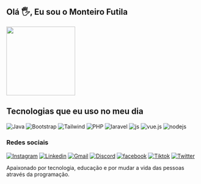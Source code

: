 ## Olá 🖐️, Eu sou o Monteiro Futila 

<div style="display: inline_block">
  <img height="180px" src="https://github-readme-stats.vercel.app/api?username=monteirofutila&show_icons=true&theme=dracula&count_private=true" />
</div>

## Tecnologias que eu uso no meu dia

<div style="display: inline_block">
  <img align="center" alt="Java" src="https://img.shields.io/badge/Java-ED8B00?style=for-the-badge&logo=java&logoColor=white" />
  <img align="center" alt="Bootstrap" src="https://img.shields.io/badge/Bootstrap-563D7C?style=for-the-badge&logo=bootstrap&logoColor=white" />
  <img align="center" alt="Tailwind" src="https://img.shields.io/badge/Tailwind_CSS-38B2AC?style=for-the-badge&logo=tailwind-css&logoColor=white" />
  <img align="center" alt="PHP" src="https://img.shields.io/badge/PHP-777BB4?style=for-the-badge&logo=php&logoColor=white" />
  <img align="center" alt="laravel" src="https://img.shields.io/badge/Laravel-FF2D20?style=for-the-badge&logo=laravel&logoColor=white" />
  <img align="center" alt="js" src="https://img.shields.io/badge/JavaScript-F7DF1E?style=for-the-badge&logo=javascript&logoColor=black" />
  <img align="center" alt="vue.js" src="https://img.shields.io/badge/Vue.js-35495E?style=for-the-badge&logo=vue.js&logoColor=4FC08D" />
  <img align="center" alt="nodejs" src="https://img.shields.io/badge/Node.js-43853D?style=for-the-badge&logo=node.js&logoColor=white" />
</div>

### Redes sociais

[![Instagram](https://img.shields.io/badge/Instagram-E4405F?style=for-the-badge&logo=instagram&logoColor=white)](https://instagram.com/jonker_ahmed)
[![Linkedin](https://img.shields.io/badge/-LinkedIn-%230077B5?style=for-the-badge&logo=linkedin&logoColor=white)](https://www.linkedin.com/in/monteirofutila)
[![Gmail](https://img.shields.io/badge/-Gmail-%23333?style=for-the-badge&logo=gmail&logoColor=white)](mailto:jonquerfutila@gmail.com)
[![Discord](https://img.shields.io/badge/Discord-7289DA?style=for-the-badge&logo=discord&logoColor=white)](https://discord.com/monteirofutila#2722)
[![facebook](https://img.shields.io/badge/Facebook-1877F2?style=for-the-badge&logo=facebook&logoColor=white)](https://facebook.com/jonker_ahmed)
[![Tiktok](https://img.shields.io/badge/TikTok-000000?style=for-the-badge&logo=tiktok&logoColor=white)](https://tiktok.com/jonkerahmed)
[![Twitter](https://img.shields.io/badge/Twitter-1DA1F2?style=for-the-badge&logo=twitter&logoColor=white)](https://twitter.com/futilamonteiro)

Apaixonado por tecnologia, educação e por mudar a vida das pessoas através da programação.
